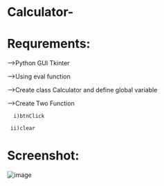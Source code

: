 # Calculator-
# Requrements:
-->Python GUI Tkinter

-->Using eval function

-->Create class Calculator and define global variable

-->Create Two Function
      
      i)btnClick 
     
     ii)clear 
      

# Screenshot:

![image](https://user-images.githubusercontent.com/76477667/127746175-894089c3-e103-4962-8869-2cc904b8878e.png)

